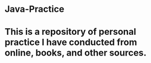 # Java-Practice
# This is a repository of personal practice I have conducted from online, books, and other sources. 
